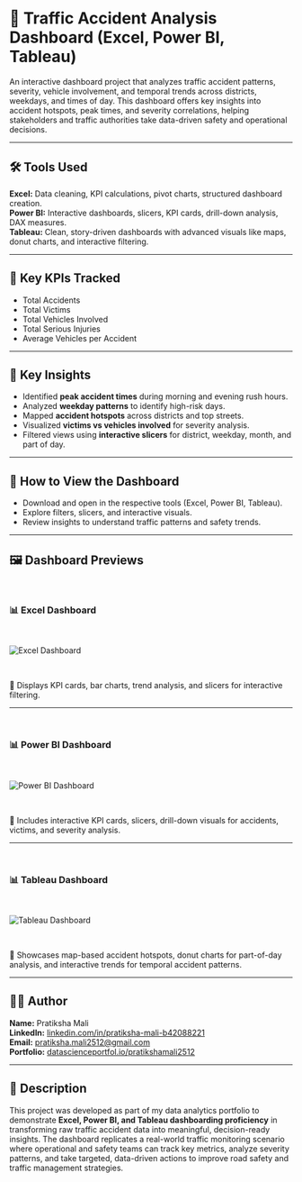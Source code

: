 # 🚦 Traffic Accident Analysis Dashboard (Excel, Power BI, Tableau)

An interactive dashboard project that analyzes traffic accident patterns, severity, vehicle involvement, and temporal trends across districts, weekdays, and times of day. This dashboard offers key insights into accident hotspots, peak times, and severity correlations, helping stakeholders and traffic authorities take data-driven safety and operational decisions.

---

## 🛠️ Tools Used

**Excel:** Data cleaning, KPI calculations, pivot charts, structured dashboard creation.  
**Power BI:** Interactive dashboards, slicers, KPI cards, drill-down analysis, DAX measures.  
**Tableau:** Clean, story-driven dashboards with advanced visuals like maps, donut charts, and interactive filtering.

---

## 🔑 Key KPIs Tracked

- Total Accidents
- Total Victims
- Total Vehicles Involved
- Total Serious Injuries
- Average Vehicles per Accident

---

## 🔑 Key Insights

- Identified **peak accident times** during morning and evening rush hours.
- Analyzed **weekday patterns** to identify high-risk days.
- Mapped **accident hotspots** across districts and top streets.
- Visualized **victims vs vehicles involved** for severity analysis.
- Filtered views using **interactive slicers** for district, weekday, month, and part of day.

---

## 🚀 How to View the Dashboard

- Download and open in the respective tools (Excel, Power BI, Tableau).
- Explore filters, slicers, and interactive visuals.
- Review insights to understand traffic patterns and safety trends.

---

## 🖼️ Dashboard Previews

&nbsp;

### 📊 Excel Dashboard

&nbsp;

![Excel Dashboard](./Traffic_Accident_Dasboard_Preview/excel_dashboard.JPG)

&nbsp;

📌 Displays KPI cards, bar charts, trend analysis, and slicers for interactive filtering.

---

&nbsp;

### 📊 Power BI Dashboard

&nbsp;

![Power BI Dashboard](./Traffic_Accident_Dasboard_Preview/powerbi_dashboard.JPG)

&nbsp;

📌 Includes interactive KPI cards, slicers, drill-down visuals for accidents, victims, and severity analysis.

---

&nbsp;

### 📊 Tableau Dashboard

&nbsp;

![Tableau Dashboard](./Traffic_Accident_Dasboard_Preview/tableau_dashboard.JPG)

&nbsp;

📌 Showcases map-based accident hotspots, donut charts for part-of-day analysis, and interactive trends for temporal accident patterns.

---

## 👩‍💻 Author

**Name:** Pratiksha Mali  
**LinkedIn:** [linkedin.com/in/pratiksha-mali-b42088221](https://www.linkedin.com/in/pratiksha-mali-b42088221)  
**Email:** [pratiksha.mali2512@gmail.com](mailto:pratiksha.mali2512@gmail.com)  
**Portfolio:** [datascienceportfol.io/pratikshamali2512](https://www.datascienceportfol.io/pratikshamali2512)

---

## 📝 Description

This project was developed as part of my data analytics portfolio to demonstrate **Excel, Power BI, and Tableau dashboarding proficiency** in transforming raw traffic accident data into meaningful, decision-ready insights. The dashboard replicates a real-world traffic monitoring scenario where operational and safety teams can track key metrics, analyze severity patterns, and take targeted, data-driven actions to improve road safety and traffic management strategies.
